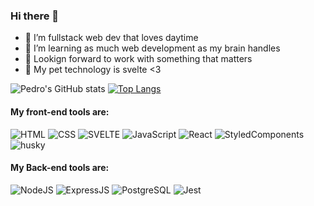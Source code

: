 ### Hi there 👋

- 🔭 I’m fullstack web dev that loves daytime
- 🌱 I’m learning as much web development as my brain handles
- 👯 Lookign forward to work with something that matters
- 💬 My pet technology is svelte <3

![Pedro's GitHub stats](https://github-readme-stats.vercel.app/api?username=YoYolops&layout=compact&show_icons=true&theme=gotham&count_private=true&hide=issues)
[![Top Langs](https://github-readme-stats.vercel.app/api/top-langs/?username=YoYolops&layout=compact&show_icons=true&theme=gotham&count_private=true&hide=issues)](https://github.com/anuraghazra/github-readme-stats)

#### My **front-end** tools are:
![HTML](https://img.shields.io/badge/HTML5-E34F26?style=for-the-badge&logo=html5&logoColor=white) 
![CSS](https://img.shields.io/badge/CSS3-1572B6?style=for-the-badge&logo=css3&logoColor=white)
![SVELTE](https://img.shields.io/static/v1?label=Svelte&message=v3&color=AA1E1E&style=for-the-badge&logo=svelte)
![JavaScript](https://img.shields.io/badge/JavaScript-F7DF1E?style=for-the-badge&logo=javascript&logoColor=black)
![React](https://img.shields.io/badge/React-20232A?style=for-the-badge&logo=react&logoColor=61DAFB)
![StyledComponents](https://img.shields.io/badge/Styled--Components-DB7093?style=for-the-badge&logo=styled-components&logoColor=white)
![husky](https://img.shields.io/badge/Cypress-182534?style=for-the-badge)

#### My **Back-end** tools are:

![NodeJS](https://img.shields.io/badge/Node.js-43853D?style=for-the-badge&logo=node.js&logoColor=white)
![ExpressJS](https://img.shields.io/badge/Express.js-404D59?style=for-the-badge&logo=express&logoColor=white)
![PostgreSQL](https://img.shields.io/badge/PostgreSQL-316192?style=for-the-badge&logo=postgresql&logoColor=white)
![Jest](https://img.shields.io/badge/Jest-C21325?style=for-the-badge&logo=jest&logoColor=white)
